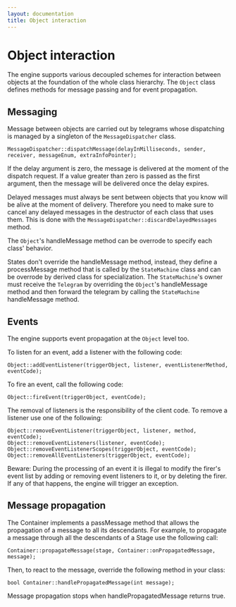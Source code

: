 ```yaml
---
layout: documentation
title: Object interaction
---
```


# Object interaction

The engine supports various decoupled schemes for interaction between objects at the foundation of the whole class hierarchy.
The `Object` class defines methods for message passing and for event propagation.

## Messaging

Message between objects are carried out by telegrams whose dispatching is managed by a singleton of the `MessageDispatcher` class.

    MessageDispatcher::dispatchMessage(delayInMilliseconds, sender, receiver, messageEnum, extraInfoPointer);

If the delay argument is zero, the message is delivered at the moment of the dispatch request. If a value greater than zero is passed as the first argument, then the message will be delivered once the delay expires.

Delayed messages must always be sent between objects that you know will be alive at the moment of delivery. Therefore you need to make sure to cancel any delayed messages in the destructor of each class that uses them. This is done with the `MessageDispatcher::discardDelayedMessages` method.

The `Object`'s handleMessage method can be overrode to specify each class' behavior.

States don't override the handleMessage method, instead, they define a processMessage method that is called by the `StateMachine` class and can be overrode by derived class for specialization. The `StateMachine`'s owner must receive the `Telegram` by overriding the `Object`'s handleMessage method and then forward the telegram by calling the `StateMachine` handleMessage method.

## Events

The engine supports event propagation at the `Object` level too.

To listen for an event, add a listener with the following code:

    Object::addEventListener(triggerObject, listener, eventListenerMethod, eventCode);

To fire an event, call the following code:

    Object::fireEvent(triggerObject, eventCode);

The removal of listeners is the responsibility of the client code. To remove a listener use one of the following:

    Object::removeEventListener(triggerObject, listener, method, eventCode);
    Object::removeEventListeners(listener, eventCode);
    Object::removeEventListenerScopes(triggerObject, eventCode);
    Object::removeAllEventListeners(triggerObject, eventCode);

Beware: During the processing of an event it is illegal to modify the firer's event list by adding or removing event listeners to it, or by deleting the firer. If any of that happens, the engine will trigger an exception.

## Message propagation

The Container implements a passMessage method that allows the propagation of a message to all its descendants. For example, to propagate a message through all the descendants of a Stage use the following call:

    Container::propagateMessage(stage, Container::onPropagatedMessage, message);

Then, to react to the message, override the following method in your class:

    bool Container::handlePropagatedMessage(int message);

Message propagation stops when handlePropagatedMessage returns true.
